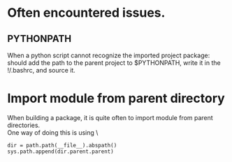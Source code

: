 # Often encountered issues. 
## PYTHONPATH
When a python script cannot recognize the imported project package: should add the path to the parent project to $PYTHONPATH, write it in the !/.bashrc, and source it.

# Import module from parent directory
When building a package, it is quite often to import module from parent directories. \
One way of doing this is using \
```
dir = path.path(__file__).abspath()
sys.path.append(dir.parent.parent)
```


